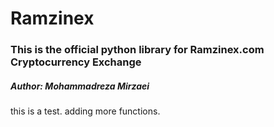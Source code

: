 # Ramzinex
### This is the official python library for Ramzinex.com Cryptocurrency Exchange
##### Author: Mohammadreza Mirzaei
this is a test.
adding more functions.